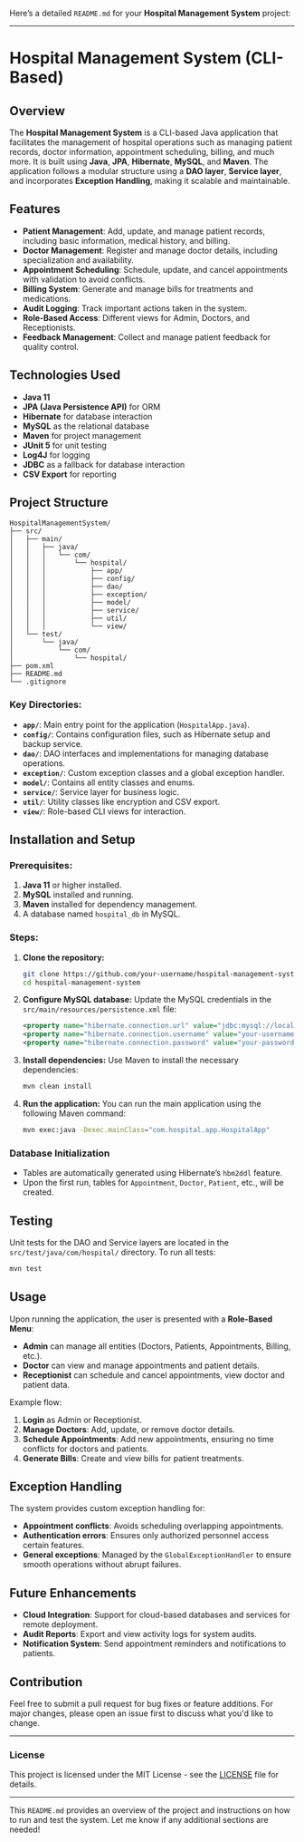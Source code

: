 Here’s a detailed `README.md` for your **Hospital Management System** project:

---

# Hospital Management System (CLI-Based)

## Overview

The **Hospital Management System** is a CLI-based Java application that facilitates the management of hospital operations such as managing patient records, doctor information, appointment scheduling, billing, and much more. It is built using **Java**, **JPA**, **Hibernate**, **MySQL**, and **Maven**. The application follows a modular structure using a **DAO layer**, **Service layer**, and incorporates **Exception Handling**, making it scalable and maintainable.

## Features

- **Patient Management**: Add, update, and manage patient records, including basic information, medical history, and billing.
- **Doctor Management**: Register and manage doctor details, including specialization and availability.
- **Appointment Scheduling**: Schedule, update, and cancel appointments with validation to avoid conflicts.
- **Billing System**: Generate and manage bills for treatments and medications.
- **Audit Logging**: Track important actions taken in the system.
- **Role-Based Access**: Different views for Admin, Doctors, and Receptionists.
- **Feedback Management**: Collect and manage patient feedback for quality control.

## Technologies Used

- **Java 11**
- **JPA (Java Persistence API)** for ORM
- **Hibernate** for database interaction
- **MySQL** as the relational database
- **Maven** for project management
- **JUnit 5** for unit testing
- **Log4J** for logging
- **JDBC** as a fallback for database interaction
- **CSV Export** for reporting

## Project Structure

```plaintext
HospitalManagementSystem/
├── src/
│   ├── main/
│   │   ├── java/
│   │   │   └── com/
│   │   │       └── hospital/
│   │   │           ├── app/
│   │   │           ├── config/
│   │   │           ├── dao/
│   │   │           ├── exception/
│   │   │           ├── model/
│   │   │           ├── service/
│   │   │           ├── util/
│   │   │           └── view/
│   └── test/
│       └── java/
│           └── com/
│               └── hospital/
├── pom.xml
├── README.md
└── .gitignore
```

### Key Directories:
- **`app/`**: Main entry point for the application (`HospitalApp.java`).
- **`config/`**: Contains configuration files, such as Hibernate setup and backup service.
- **`dao/`**: DAO interfaces and implementations for managing database operations.
- **`exception/`**: Custom exception classes and a global exception handler.
- **`model/`**: Contains all entity classes and enums.
- **`service/`**: Service layer for business logic.
- **`util/`**: Utility classes like encryption and CSV export.
- **`view/`**: Role-based CLI views for interaction.

## Installation and Setup

### Prerequisites:
1. **Java 11** or higher installed.
2. **MySQL** installed and running.
3. **Maven** installed for dependency management.
4. A database named `hospital_db` in MySQL.

### Steps:

1. **Clone the repository:**
   ```bash
   git clone https://github.com/your-username/hospital-management-system.git
   cd hospital-management-system
   ```

2. **Configure MySQL database:**
   Update the MySQL credentials in the `src/main/resources/persistence.xml` file:
   ```xml
   <property name="hibernate.connection.url" value="jdbc:mysql://localhost:3306/hospital_db"/>
   <property name="hibernate.connection.username" value="your-username"/>
   <property name="hibernate.connection.password" value="your-password"/>
   ```

3. **Install dependencies:**
   Use Maven to install the necessary dependencies:
   ```bash
   mvn clean install
   ```

4. **Run the application:**
   You can run the main application using the following Maven command:
   ```bash
   mvn exec:java -Dexec.mainClass="com.hospital.app.HospitalApp"
   ```

### Database Initialization

- Tables are automatically generated using Hibernate’s `hbm2ddl` feature.
- Upon the first run, tables for `Appointment`, `Doctor`, `Patient`, etc., will be created.

## Testing

Unit tests for the DAO and Service layers are located in the `src/test/java/com/hospital/` directory. To run all tests:
```bash
mvn test
```

## Usage

Upon running the application, the user is presented with a **Role-Based Menu**:
- **Admin** can manage all entities (Doctors, Patients, Appointments, Billing, etc.).
- **Doctor** can view and manage appointments and patient details.
- **Receptionist** can schedule and cancel appointments, view doctor and patient data.

Example flow:

1. **Login** as Admin or Receptionist.
2. **Manage Doctors**: Add, update, or remove doctor details.
3. **Schedule Appointments**: Add new appointments, ensuring no time conflicts for doctors and patients.
4. **Generate Bills**: Create and view bills for patient treatments.

## Exception Handling

The system provides custom exception handling for:
- **Appointment conflicts**: Avoids scheduling overlapping appointments.
- **Authentication errors**: Ensures only authorized personnel access certain features.
- **General exceptions**: Managed by the `GlobalExceptionHandler` to ensure smooth operations without abrupt failures.

## Future Enhancements

- **Cloud Integration**: Support for cloud-based databases and services for remote deployment.
- **Audit Reports**: Export and view activity logs for system audits.
- **Notification System**: Send appointment reminders and notifications to patients.

## Contribution

Feel free to submit a pull request for bug fixes or feature additions. For major changes, please open an issue first to discuss what you'd like to change.

---

### License

This project is licensed under the MIT License - see the [LICENSE](LICENSE) file for details.

---

This `README.md` provides an overview of the project and instructions on how to run and test the system. Let me know if any additional sections are needed!